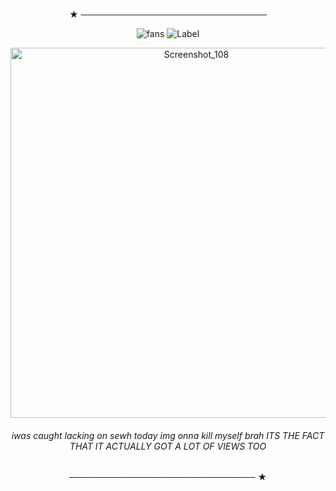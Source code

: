 <div align="center">

  ★ ──────────────────────────────

  ![fans](https://komarev.com/ghpvc/?username=chanceglazer&color=D12323&style=plastic-square)  ![Label](https://img.shields.io/badge/note-arg%20lover%20for%20life-55C128)
    

<img width="579" height="592" alt="Screenshot_108" src="https://github.com/user-attachments/assets/bb16528e-2afe-412f-9ee9-7ad7f175dc28" />

<h6> iwas caught lacking on sewh today img onna kill myself brah ITS THE FACT THAT IT ACTUALLY GOT A LOT OF VIEWS TOO </h6>

 ────────────────────────────── ★

</div>
